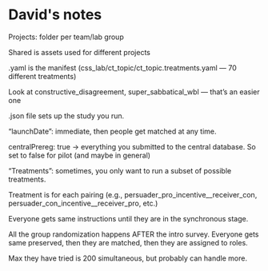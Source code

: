 # David's notes

Projects: folder per team/lab group

Shared is assets used for different projects



.yaml is the manifest (css_lab/ct_topic/ct_topic.treatments.yaml — 70 different treatments)



Look at constructive_disagreement, super_sabbatical_wbl — that’s an easier one



.json file sets up the study you run.

“launchDate”: immediate, then people get matched at any time.



centralPrereg: true -> everything you submitted to the central database. So set to false for pilot (and maybe in general)



“Treatments”: sometimes, you only want to run a subset of possible treatments.



Treatment is for each pairing (e.g., persuader_pro_incentive__receiver_con, persuader_con_incentive__receiver_pro, etc.)





Everyone gets same instructions until they are in the synchronous stage.



All the group randomization happens AFTER the intro survey. Everyone gets same preserved, then they are matched, then they are assigned to roles.



Max they have tried is 200 simultaneous, but probably can handle more.

